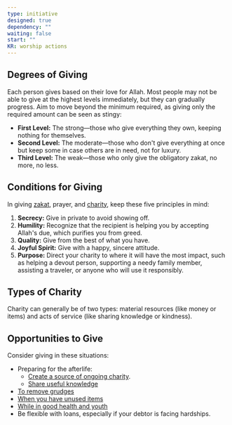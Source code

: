 ```yaml
---
type: initiative
designed: true
dependency: ""
waiting: false
start: ""
KR: worship actions
---
```


## Degrees of Giving

Each person gives based on their love for Allah. Most people may not be able to give at the highest levels immediately, but they can gradually progress. Aim to move beyond the minimum required, as giving only the required amount can be seen as stingy:

* **First Level:** The strong—those who give everything they own, keeping nothing for themselves.
* **Second Level:** The moderate—those who don't give everything at once but keep some in case others are in need, not for luxury.
* **Third Level:** The weak—those who only give the obligatory zakat, no more, no less.

## Conditions for Giving

In giving [zakat](Processes/Pay%20zakat.md), prayer, and [charity](Processes/Give%20happily.md), keep these five principles in mind:

1. **Secrecy:** Give in private to avoid showing off.
2. **Humility:** Recognize that the recipient is helping you by accepting Allah's due, which purifies you from greed.
3. **Quality:** Give from the best of what you have.
4. **Joyful Spirit:** Give with a happy, sincere attitude.
5. **Purpose:** Direct your charity to where it will have the most impact, such as helping a devout person, supporting a needy family member, assisting a traveler, or anyone who will use it responsibly.

## Types of Charity

Charity can generally be of two types: material resources (like money or items) and acts of service (like sharing knowledge or kindness).

## Opportunities to Give

Consider giving in these situations:

* Preparing for the afterlife:
	* [Create a source of ongoing charity](Processes/Create%20source%20of%20continuous%20charity.md).
	* [Share useful knowledge](Processes/Leave%20useful%20knowledge.md)
* [To remove grudges](Processes/Give%20gifts.md)
* [When you have unused items](Processes/Give%20away%20unused%20items.md)
* [While in good health and youth](Processes/Give%20in%20charity%20in%20health%20and%20youth.md)
* Be flexible with loans, especially if your debtor is facing hardships.
